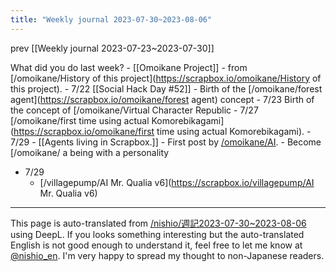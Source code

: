 ```yaml
---
title: "Weekly journal 2023-07-30~2023-08-06"
---
```


prev  [[Weekly journal 2023-07-23~2023-07-30]]

What did you do last week?
    - [[Omoikane Project]]
    - from [/omoikane/History of this project](https://scrapbox.io/omoikane/History of this project).
        - 7/22 [[Social Hack Day #52]]
                - Birth of the [/omoikane/forest agent](https://scrapbox.io/omoikane/forest agent) concept
        - 7/23 Birth of the concept of [/omoikane/Virtual Character Republic
        - 7/27 [/omoikane/first time using actual Komorebikagami](https://scrapbox.io/omoikane/first time using actual Komorebikagami).
        - 7/29
                - [[Agents living in Scrapbox.]]
            - First post by [/omoikane/AI](https://scrapbox.io/omoikane/AI).
                - Become [/omoikane/ a being with a personality
- 7/29
    - [/villagepump/AI Mr. Qualia v6](https://scrapbox.io/villagepump/AI Mr. Qualia v6)

---
This page is auto-translated from [/nishio/週記2023-07-30~2023-08-06](https://scrapbox.io/nishio/週記2023-07-30~2023-08-06) using DeepL. If you looks something interesting but the auto-translated English is not good enough to understand it, feel free to let me know at [@nishio_en](https://twitter.com/nishio_en). I'm very happy to spread my thought to non-Japanese readers.